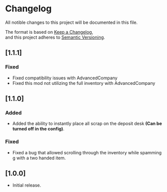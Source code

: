 # Changelog

All notible changes to this project will be documented in this file.

The format is based on [Keep a Changelog](https://keepachangelog.com/en/1.1.0/),  
and this project adheres to [Semantic Versioning](https://semver.org/spec/v2.0.0.html).

## [1.1.1]

### Fixed
- Fixed compatibility issues with AdvancedCompany
- Fixed this mod not utilizing the full inventory with AdvancedCompany

## [1.1.0]

### Added

- Added the ability to instantly place all scrap on the deposit desk **(Can be turned off in the config)**.

### Fixed

- Fixed a bug that allowed scrolling through the inventory while spamming g with a two handed item.

## [1.0.0]

- Initial release.